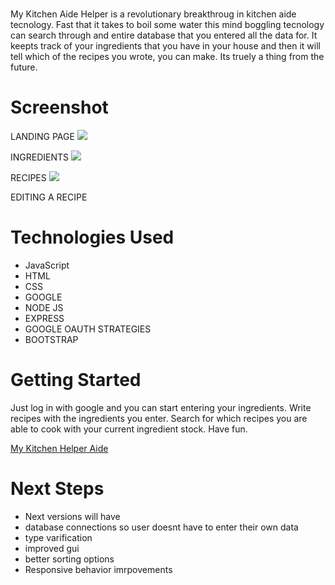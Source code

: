 # <My Kitch Aide Helper>
My Kitchen Aide Helper is a revolutionary breakthroug in kitchen aide tecnology. Fast that it takes to boil some water this mind boggling tecnology can search through and entire database that you entered all the data for. It keepts track of your ingredients that you have in your house and then it will tell which of the recipes you wrote, you can make. Its truely a thing from the future.


# Screenshot

LANDING PAGE
<img src="https://i.imgur.com/El0v1lV.png">

INGREDIENTS
<img src="https://i.imgur.com/PkGQ4J5.png">


RECIPES
<img src="https://i.imgur.com/mKr14ie.png">

EDITING A RECIPE
<img srtc="https://i.imgur.com/8dm0fXs.png">

# Technologies Used

- JavaScript
- HTML
- CSS
- GOOGLE
- NODE JS
- EXPRESS
- GOOGLE OAUTH STRATEGIES
- BOOTSTRAP

# Getting Started
Just log in with google and you can start entering your ingredients. 
Write recipes with the ingredients you enter.
Search for which recipes you are able to cook with your current ingredient stock.
Have fun.

[My Kitchen Helper Aide](https://my-kitchen-helper-aid.herokuapp.com)

# Next Steps

- Next versions will have
- database connections so user doesnt have to enter their own data
- type varification
- improved gui
- better sorting options
- Responsive behavior imrpovements
